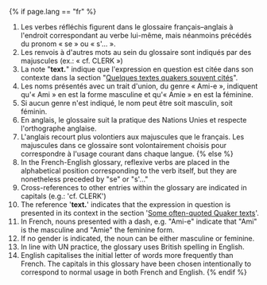 {% if page.lang == "fr" %}
1. Les verbes réfléchis figurent dans le glossaire français&ndash;anglais à l'endroit correspondant au verbe lui-même, mais néanmoins précédés du pronom « se » ou « s'... ».
2. Les renvois à d'autres mots au sein du glossaire sont indiqués par des majuscules (ex.: « cf. CLERK »)
3. La note "**text.**" indique que l'expression en question est citée dans son contexte dans la section "[Quelques textes quakers souvent cités](texts)".
4. Les noms présentés avec un trait d'union, du genre « Ami-e », indiquent qu'« Ami » en est la forme masculine et qu'« Amie » en est la féminine.
5. Si aucun genre n'est indiqué, le nom peut être soit masculin, soit féminin.
6. En anglais, le glossaire suit la pratique des Nations Unies et respecte l'orthographe anglaise.
7. L'anglais recourt plus volontiers aux majuscules que le français. Les majuscules dans ce glossaire sont volontairement choisis pour correspondre à l'usage courant dans chaque langue.
{% else %}
1. In the French-English glossary, reflexive verbs are placed in the alphabetical position corresponding to the verb itself, but they are nonetheless preceded by "se" or "s'..."
2. Cross-references to other entries within the glossary are indicated in capitals (e.g.: 'cf. CLERK')
3. The reference '**text.**' indicates that the expression in question is presented in its context in the section '[Some often-quoted Quaker texts](texts)'.
4. In French, nouns presented with a dash, e.g. "Ami-e" indicate that "Ami" is the masculine and "Amie" the feminine form.
5. If no gender is indicated, the noun can be either masculine or feminine.
6. In line with UN practice, the glossary uses British spelling in English.
7. English capitalises the initial letter of words more frequently than French. The capitals in this glossary have been chosen intentionally to correspond to normal usage in both French and English.
{% endif %}
